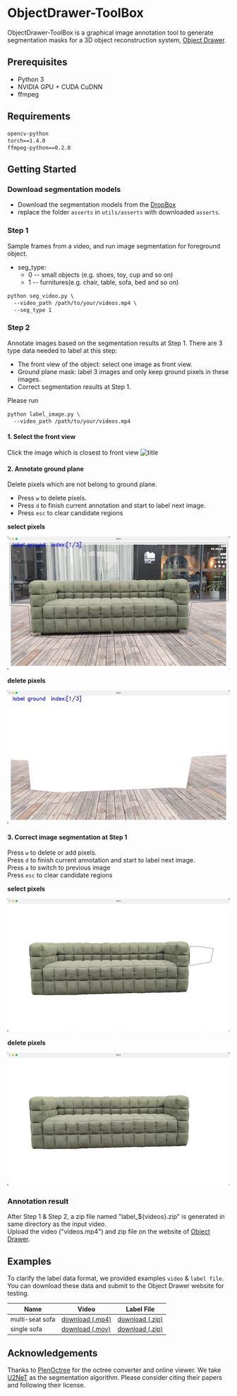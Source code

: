 # ObjectDrawer-ToolBox

ObjectDrawer-ToolBox is a graphical image annotation tool to generate segmentation masks for a 3D object reconstruction system, [Object Drawer](https://objectdrawer.alibaba.com/index.html).

## Prerequisites
* Python 3
* NVIDIA GPU + CUDA CuDNN
* ffmpeg

## Requirements
```
opencv-python
torch==1.4.0  
ffmpeg-python==0.2.0
```


## Getting Started
### Download segmentation models

* Download the segmentation models from the [DropBox](https://www.dropbox.com/sh/oymyvapnmmam917/AABVB5Ibei87HQ0ZYNUMggCZa?dl=0)
* replace the folder `asserts` in `utils/asserts` with downloaded `asserts`.

### Step 1
Sample frames from a video, and run image segmentation for foreground object.
* seg_type: 
  * 0 -- small objects (e.g. shoes, toy, cup and so on)
  * 1 -- furnitures(e.g. chair, table, sofa, bed and so on)
```
python seg_video.py \
  --video_path /path/to/your/videos.mp4 \
  --seg_type 1
```

### Step 2

Annotate images based on the segmentation results at Step 1. There are 3 type data needed to label at this step:
* The front view of the object: select one image as front view.
* Ground plane mask: label 3 images and only keep ground pixels in these images.
* Correct segmentation results at Step 1.

Please run
```
python label_image.py \
  --video_path /path/to/your/videos.mp4 
```

#### 1. Select the front view

Click the image which is closest to front view
![title](imgs/1.gif)


#### 2. Annotate ground plane

Delete pixels which are not belong to ground plane.

* Press ```w``` to delete pixels.  
* Press ```d``` to finish current annotation and start to label next image.  
* Press ```esc``` to clear candidate regions

**select pixels**

![title](imgs/2.jpg)


**delete pixels**

![title](imgs/3.jpg)

#### 3. Correct image segmentation at Step 1

Press ```w``` to delete or add pixels.  
Press ```d``` to finish current annotation and start to label next image.  
Press ```a``` to switch to previous image  
Press ```esc``` to clear candidate regions


**select pixels**

![title](imgs/4.jpg)

**delete pixels**

![title](imgs/5.jpg)

### Annotation result
After Step 1 & Step 2, a zip file named "label_${videos}.zip" is generated in same directory as the input video.  
Upload the video ("videos.mp4") and zip file on the website of [Object Drawer](https://objectdrawer.alibaba.com/index.html). 

## Examples
To clarify the label data format, we provided examples `video` & `label file`. You can download these data and submit to the Object Drawer website for testing.

Name | Video | Label File
---|---|---
multi-seat sofa | [download (.mp4)](https://ossgw.alicdn.com/homeai-inner/model/2b3ea8c8-6cb9-4ba4-9ca5-51e6bf32edb5.mp4) | [download (.zip)](https://ossgw.alicdn.com/homeai-inner/model/030ae8f6-bdbb-4e5f-be56-d94dd153b0c0.zip)
single sofa | [download (.mov)](https://ossgw.alicdn.com/homeai-inner/model/f45bb3b4-15da-41bc-8d89-29ceb6badf58.mov) | [download (.zip)](https://ossgw.alicdn.com/homeai-inner/model/6da55f6a-0288-43f4-94d9-1f2dd03005c3.zip)



## Acknowledgements
Thanks to [PlenOctree](https://github.com/sxyu/volrend) for the octree converter and online viewer. We take [U2NeT](https://github.com/xuebinqin/U-2-Net) as the segmentation algorithm. Please consider citing their papers and following their license.